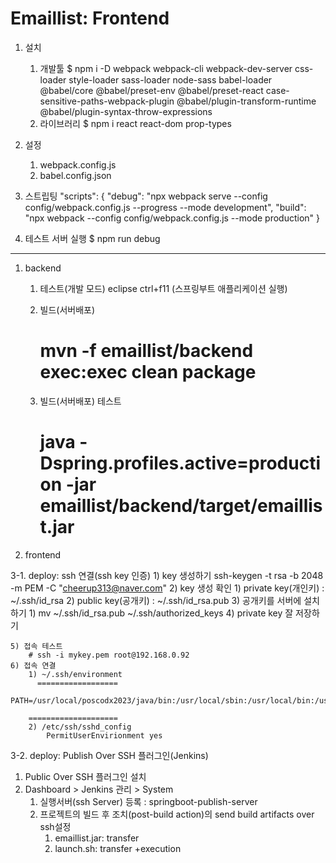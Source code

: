 # Emaillist: Frontend

1.  설치
    1)  개발툴
        $ npm i -D webpack webpack-cli webpack-dev-server css-loader style-loader sass-loader node-sass babel-loader @babel/core @babel/preset-env @babel/preset-react case-sensitive-paths-webpack-plugin @babel/plugin-transform-runtime @babel/plugin-syntax-throw-expressions
    2)  라이브러리
        $ npm i react react-dom prop-types

2.  설정
    1)  webpack.config.js
    2)  babel.config.json

3.  스트립팅
    "scripts": {
    "debug": "npx webpack serve --config config/webpack.config.js --progress --mode development",
    "build": "npx webpack --config config/webpack.config.js --mode production"
}

4.  테스트 서버 실행
    $ npm run debug 






-------------------------

1.  backend
    1)  테스트(개발 모드)
        eclipse ctrl+f11 (스프링부트 애플리케이션 실행)

    2)  빌드(서버배포)
        # mvn -f emaillist/backend exec:exec clean package

    3)  빌드(서버배포) 테스트
        # java -Dspring.profiles.active=production -jar emaillist/backend/target/emaillist.jar 

2. frontend


3-1. deploy: ssh 연결(ssh key 인증)
    1) key 생성하기
         ssh-keygen -t rsa -b 2048 -m PEM -C "cheerup313@naver.com"
    2) key 생성 확인
       1) private key(개인키) : ~/.ssh/id_rsa
       2) public key(공개키) : ~/.ssh/id_rsa.pub
    3) 공개키를 서버에 설치하기
       1) mv ~/.ssh/id_rsa.pub ~/.ssh/authorized_keys
    4) private key 잘 저장하기
   
    5) 접속 테스트
        # ssh -i mykey.pem root@192.168.0.92
    6) 접속 연결
        1) ~/.ssh/environment
          ==================
          PATH=/usr/local/poscodx2023/java/bin:/usr/local/sbin:/usr/local/bin:/usr/sbin:/usr/bin:/usr/local/poscodx2023/git/bin:/usr/local/poscodx2023/maven/bin:/usr/local/poscodx2023/mariadb/bin:/usr/local/poscodx2023/tomcat:/root/bin

        ====================
        2) /etc/ssh/sshd_config
            PermitUserEnvirionment yes
            

3-2. deploy: Publish Over SSH 플러그인(Jenkins)
1) Public Over SSH 플러그인 설치
2) Dashboard > Jenkins 관리 > System
   1) 실행서버(ssh Server) 등록 : springboot-publish-server
   2) 프로젝트의 빌드 후 조치(post-build action)의 send build artifacts over ssh설정
      1) emaillist.jar: transfer
      2) launch.sh: transfer +execution 